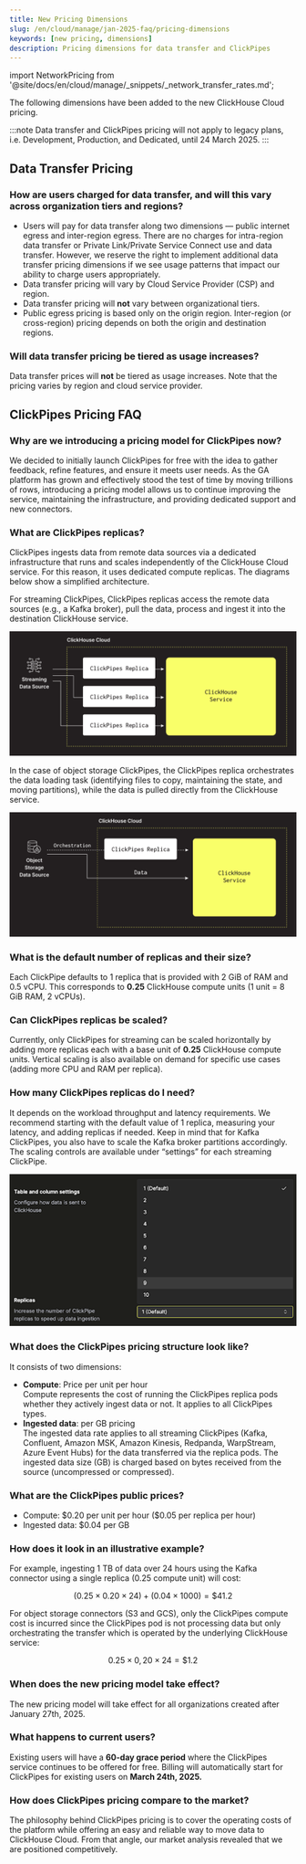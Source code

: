 ```yaml
---
title: New Pricing Dimensions
slug: /en/cloud/manage/jan-2025-faq/pricing-dimensions
keywords: [new pricing, dimensions]
description: Pricing dimensions for data transfer and ClickPipes
---
```


import NetworkPricing from '@site/docs/en/cloud/manage/_snippets/_network_transfer_rates.md';


The following dimensions have been added to the new ClickHouse Cloud pricing.

:::note
Data transfer and ClickPipes pricing will not apply to legacy plans, i.e. Development, Production, and Dedicated, until 24 March 2025.
:::

## Data Transfer Pricing

### How are users charged for data transfer, and will this vary across organization tiers and regions?

- Users will pay for data transfer along two dimensions — public internet egress and inter-region egress. There are no charges for intra-region data transfer or Private Link/Private Service Connect use and data transfer. However, we reserve the right to implement additional data transfer pricing dimensions if we see usage patterns that impact our ability to charge users appropriately.
- Data transfer pricing will vary by Cloud Service Provider (CSP) and region.
- Data transfer pricing will **not** vary between organizational tiers.
- Public egress pricing is based only on the origin region. Inter-region (or cross-region) pricing depends on both the origin and destination regions.

<NetworkPricing/>

### Will data transfer pricing be tiered as usage increases?

Data transfer prices will **not** be tiered as usage increases. Note that the pricing varies by region and cloud service provider.

## ClickPipes Pricing FAQ

### Why are we introducing a pricing model for ClickPipes now?

We decided to initially launch ClickPipes for free with the idea to gather feedback, refine features,
and ensure it meets user needs. 
As the GA platform has grown and effectively stood the test of time by moving trillions of rows, 
introducing a pricing model allows us to continue improving the service, 
maintaining the infrastructure, and providing dedicated support and new connectors.

### What are ClickPipes replicas?

ClickPipes ingests data from remote data sources via a dedicated infrastructure 
that runs and scales independently of the ClickHouse Cloud service. 
For this reason, it uses dedicated compute replicas. 
The diagrams below show a simplified architecture.

For streaming ClickPipes, ClickPipes replicas access the remote data sources (e.g., a Kafka broker), 
pull the data, process and ingest it into the destination ClickHouse service.

![ClickPipes Replicas - Streaming ClickPipes](images/external_clickpipes_pricing_faq_1.png)

In the case of object storage ClickPipes, 
the ClickPipes replica orchestrates the data loading task 
(identifying files to copy, maintaining the state, and moving partitions), 
while the data is pulled directly from the ClickHouse service.

![ClickPipes Replicas - Object Storage ClickPipes](images/external_clickpipes_pricing_faq_2.png)

### What is the default number of replicas and their size?

Each ClickPipe defaults to 1 replica that is provided with 2 GiB of RAM and 0.5 vCPU. 
This corresponds to **0.25** ClickHouse compute units (1 unit = 8 GiB RAM, 2 vCPUs).

### Can ClickPipes replicas be scaled?

Currently, only ClickPipes for streaming can be scaled horizontally 
by adding more replicas each with a base unit of **0.25** ClickHouse compute units. 
Vertical scaling is also available on demand for specific use cases (adding more CPU and RAM per replica).

### How many ClickPipes replicas do I need?

It depends on the workload throughput and latency requirements. 
We recommend starting with the default value of 1 replica, measuring your latency, and adding replicas if needed. 
Keep in mind that for Kafka ClickPipes, you also have to scale the Kafka broker partitions accordingly. 
The scaling controls are available under “settings” for each streaming ClickPipe.

![ClickPipes Replicas - How many ClickPipes replicas do I need?](images/external_clickpipes_pricing_faq_3.png)

### What does the ClickPipes pricing structure look like?

It consists of two dimensions:
- **Compute**: Price per unit per hour  
  Compute represents the cost of running the ClickPipes replica pods whether they actively ingest data or not. 
  It applies to all ClickPipes types.
- **Ingested data**: per GB pricing  
  The ingested data rate applies to all streaming ClickPipes 
  (Kafka, Confluent, Amazon MSK, Amazon Kinesis, Redpanda, WarpStream,
  Azure Event Hubs) for the data transferred via the replica pods. 
  The ingested data size (GB) is charged based on bytes received from the source (uncompressed or compressed).

### What are the ClickPipes public prices?

- Compute: \$0.20 per unit per hour ($0.05 per replica per hour)
- Ingested data: $0.04 per GB

### How does it look in an illustrative example?

For example, ingesting 1 TB of data over 24 hours using the Kafka connector using a single replica (0.25 compute unit) will cost:

$$
(0.25 \times 0.20 \times 24) + (0.04 \times 1000) = \$41.2
$$

For object storage connectors (S3 and GCS), 
only the ClickPipes compute cost is incurred since the ClickPipes pod is not processing data 
but only orchestrating the transfer which is operated by the underlying ClickHouse service:

$$
0.25 \times 0,20 \times 24 = \$1.2
$$

### When does the new pricing model take effect?

The new pricing model will take effect for all organizations created after January 27th, 2025.

### What happens to current users?

Existing users will have a **60-day grace period** where the ClickPipes service continues to be offered for free. 
Billing will automatically start for ClickPipes for existing users on **March 24th, 2025.**

### How does ClickPipes pricing compare to the market?

The philosophy behind ClickPipes pricing is 
to cover the operating costs of the platform while offering an easy and reliable way to move data to ClickHouse Cloud. 
From that angle, our market analysis revealed that we are positioned competitively.


